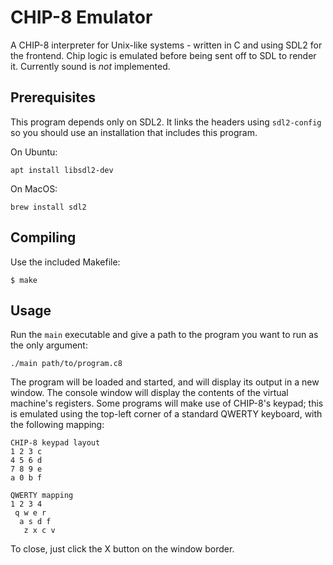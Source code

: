 # CHIP-8 Emulator

A CHIP-8 interpreter for Unix-like systems - written in C and using SDL2 for the frontend. Chip logic is emulated before being sent off to SDL to render it. Currently sound is _not_ implemented.

## Prerequisites
This program depends only on SDL2. It links the headers using `sdl2-config` so you should use an installation that includes this program.

On Ubuntu:

```apt install libsdl2-dev```

On MacOS:

```brew install sdl2```

## Compiling
Use the included Makefile:

```$ make```

## Usage
Run the `main` executable and give a path to the program you want to run as the only argument:

```./main path/to/program.c8```

The program will be loaded and started, and will display its output in a new window. The console window will display the contents of the virtual machine's registers. Some programs will make use of CHIP-8's keypad; this is emulated using the top-left corner of a standard QWERTY keyboard, with the following mapping:

```
CHIP-8 keypad layout
1 2 3 c
4 5 6 d
7 8 9 e
a 0 b f

QWERTY mapping
1 2 3 4
 q w e r
  a s d f
   z x c v
```

To close, just click the X button on the window border.
